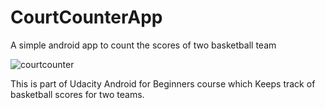 # CourtCounterApp
A simple android app to count the scores of two basketball team

![courtcounter](https://user-images.githubusercontent.com/16964237/38325627-1fd914ba-3861-11e8-9490-906474c13460.JPG)


This is part of Udacity Android for Beginners course which Keeps track of basketball scores for two teams.
